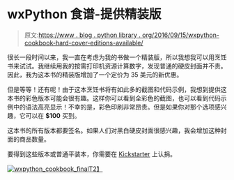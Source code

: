 # wxPython 食谱-提供精装版

> 原文:[https://www . blog . python library . org/2016/09/15/wxpython-cookbook-hard-cover-editions-available/](https://www.blog.pythonlibrary.org/2016/09/15/wxpython-cookbook-hard-cover-editions-available/)

很长一段时间以来，我一直在考虑为我的书做一个精装版，所以我想我可以用烹饪书来试试。我继续用我的按需打印机资源计算数字，发现普通的硬皮封面并不贵。因此，我为这本书的精装版增加了一个定价为 35 美元的新优惠。

但是等等！还有呢！由于这本烹饪书将有如此多的截图和代码示例，我想到提供这本书的彩色版本可能会很有趣。这样你可以看到全彩色的截图，也可以看到代码示例中的语法高亮显示！不幸的是，彩色印刷非常昂贵。但是如果你对那个选项感兴趣，它可以在 **$100** 买到。

这本书的所有版本都要签名。如果人们对黑白硬皮封面很感兴趣，我会增加这种封面的商品数量。

要得到这些版本或普通平装本，你需要在 [Kickstarter](https://www.kickstarter.com/projects/34257246/wxpython-cookbook) 上认捐。

[![wxpython_cookbook_final](../Images/ff6b0d7646b1ea250b0d49781b182bd8.png)T2】](https://www.kickstarter.com/projects/34257246/wxpython-cookbook)